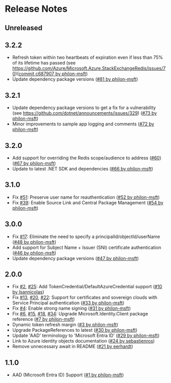 # Release Notes

## Unreleased

## 3.2.2
- Refresh token within two heartbeats of expiration even if less than 75% of its lifetime has passed (see https://github.com/Azure/Microsoft.Azure.StackExchangeRedis/issues/70)([commit c687907 by philon-msft](https://github.com/Azure/Microsoft.Azure.StackExchangeRedis/commit/c687907c520d80c609631a88ef19c0d9722b2284))
- Update dependency package versions ([#81 by philon-msft](https://github.com/Azure/Microsoft.Azure.StackExchangeRedis/pull/81))

## 3.2.1
- Update dependency package versions to get a fix for a vulnerability (see https://github.com/dotnet/announcements/issues/329) ([#73 by philon-msft](https://github.com/Azure/Microsoft.Azure.StackExchangeRedis/pull/73))
- Minor improvements to sample app logging and comments ([#72 by philon-msft](https://github.com/Azure/Microsoft.Azure.StackExchangeRedis/pull/72))

## 3.2.0
- Add support for overriding the Redis scope/audience to address ([#60](https://github.com/Azure/Microsoft.Azure.StackExchangeRedis/issues/60)) ([#67 by philon-msft](https://github.com/Azure/Microsoft.Azure.StackExchangeRedis/pull/67))
- Update to latest .NET SDK and dependencies ([#66 by philon-msft](https://github.com/Azure/Microsoft.Azure.StackExchangeRedis/pull/66))

## 3.1.0
- Fix [#51](https://github.com/Azure/Microsoft.Azure.StackExchangeRedis/issues/51): Preserve user name for reauthentication ([#52 by philon-msft](https://github.com/Azure/Microsoft.Azure.StackExchangeRedis/pull/52))
- Fix [#39](https://github.com/Azure/Microsoft.Azure.StackExchangeRedis/issues/39): Enable Source Link and Central Package Management ([#54 by philon-msft](https://github.com/Azure/Microsoft.Azure.StackExchangeRedis/pull/54))

## 3.0.0
- Fix [#17](https://github.com/Azure/Microsoft.Azure.StackExchangeRedis/issues/17): Eliminate the need to specify a principalId/objectId/userName ([#48 by philon-msft](https://github.com/Azure/Microsoft.Azure.StackExchangeRedis/pull/48))
- Add support for Subject Name + Issuer (SNI) certificate authentication ([#46 by philon-msft](https://github.com/Azure/Microsoft.Azure.StackExchangeRedis/pull/46))
- Update dependency package versions ([#47 by philon-msft](https://github.com/Azure/Microsoft.Azure.StackExchangeRedis/pull/47))

## 2.0.0
- Fix [#2](https://github.com/Azure/Microsoft.Azure.StackExchangeRedis/issues/2), [#25](https://github.com/Azure/Microsoft.Azure.StackExchangeRedis/issues/25): Add TokenCredential/DefaultAzureCredential support ([#10 by lsannicolas](https://github.com/Azure/Microsoft.Azure.StackExchangeRedis/pull/10))
- Fix [#13](https://github.com/Azure/Microsoft.Azure.StackExchangeRedis/issues/13), [#20](https://github.com/Azure/Microsoft.Azure.StackExchangeRedis/issues/20), [#22](https://github.com/Azure/Microsoft.Azure.StackExchangeRedis/issues/22): Support for certificates and sovereign clouds with Service Principal authentication ([#33 by philon-msft](https://github.com/Azure/Microsoft.Azure.StackExchangeRedis/pull/33))
- Fix [#4](https://github.com/Azure/Microsoft.Azure.StackExchangeRedis/issues/4): Enable strong name signing ([#31 by philon-msft](https://github.com/Azure/Microsoft.Azure.StackExchangeRedis/pull/31))
- Fix [#6](https://github.com/Azure/Microsoft.Azure.StackExchangeRedis/issues/6), [#15](https://github.com/Azure/Microsoft.Azure.StackExchangeRedis/issues/15), [#18](https://github.com/Azure/Microsoft.Azure.StackExchangeRedis/issues/18), [#34](https://github.com/Azure/Microsoft.Azure.StackExchangeRedis/issues/34): Upgrade Microsoft.Identity.Client package reference ([#7 by philon-msft](https://github.com/Azure/Microsoft.Azure.StackExchangeRedis/pull/7))
- Dynamic token refresh margin ([#3 by philon-msft](https://github.com/Azure/Microsoft.Azure.StackExchangeRedis/pull/3))
- Upgrade PackageReferences to latest ([#30 by philon-msft](https://github.com/Azure/Microsoft.Azure.StackExchangeRedis/pull/30))
- Update 'AAD' terminology to 'Microsoft Entra ID' ([#29 by philon-msft](https://github.com/Azure/Microsoft.Azure.StackExchangeRedis/pull/29))
- Link to Azure identity objects documentation ([#24 by sebastienros](https://github.com/Azure/Microsoft.Azure.StackExchangeRedis/pull/24))
- Remove unnecessary await in README ([#21 by eerhardt](https://github.com/Azure/Microsoft.Azure.StackExchangeRedis/pull/21))

## 1.1.0
- AAD (Microsoft Entra ID) Support ([#1 by philon-msft](https://github.com/Azure/Microsoft.Azure.StackExchangeRedis/pull/1))
